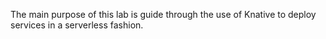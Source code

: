 The main purpose of this lab is guide through the use of Knative to deploy services in a serverless fashion.
